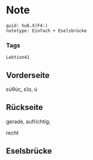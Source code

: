 # Note
```
guid: hu6.X)F4:)
notetype: Einfach + Eselsbrücke
```

### Tags
```
Lektion41
```

## Vorderseite
εὐθύς, εῖα, ύ

## Rückseite
gerade, aufrichtig;<div>recht</div>

## Eselsbrücke

